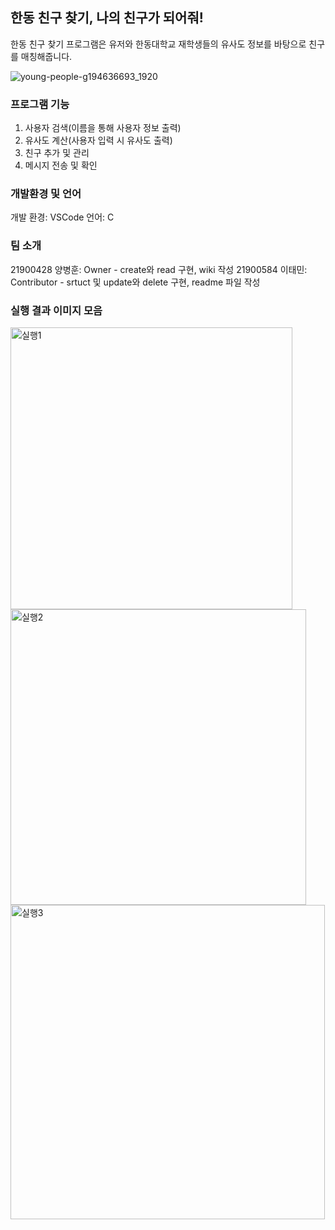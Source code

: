 ## 한동 친구 찾기, 나의 친구가 되어줘!
한동 친구 찾기 프로그램은 유저와 한동대학교 재학생들의 유사도 정보를 바탕으로 친구를 매칭해줍니다.


![young-people-g194636693_1920](https://user-images.githubusercontent.com/67420453/166155520-7be66bfe-4ab8-4b52-91c4-6724d47f5dd0.jpg)

### 프로그램 기능
1. 사용자 검색(이름을 통해 사용자 정보 출력)
2. 유사도 계산(사용자 입력 시 유사도 출력)
3. 친구 추가 및 관리
4. 메시지 전송 및 확인

### 개발환경 및 언어
개발 환경: VSCode
언어: C

### 팀 소개
21900428 양병훈: Owner - create와 read 구현, wiki 작성
21900584 이태민: Contributor - srtuct 및 update와 delete 구현, readme 파일 작성

### 실행 결과 이미지 모음
<img width="451" alt="실행1" src="https://user-images.githubusercontent.com/67420453/167416298-ac6f9827-d763-4766-9833-cfd8eed29f24.png">
<img width="473" alt="실행2" src="https://user-images.githubusercontent.com/67420453/167416311-05062438-5b41-449c-8923-88a737722807.png">
<img width="503" alt="실행3" src="https://user-images.githubusercontent.com/67420453/167416318-08736503-31f2-4e48-83b1-5c5c25ace0db.png">
